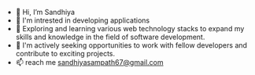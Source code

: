- 👋 Hi, I’m Sandhiya
- 👀 I'm intrested in developing applications
- 🌱 Exploring and learning various web technology stacks to expand my skills and knowledge in the field of software development.
- 💞️ I'm actively seeking opportunities to work with fellow developers and contribute to exciting projects.
- 📫 reach me sandhiyasampath67@gmail.com


